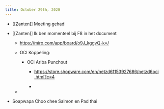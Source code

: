```yaml
---
title: October 29th, 2020
---
```


- [[Zanten]] Meeting gehad 

- [[Zanten]] Ik ben momenteel bij F8 in het document 
	 - https://miro.com/app/board/o9J_kggvQ-k=/

	 - OCI Koppeling:
		 - OCI Ariba Punchout
			 - https://store.shopware.com/en/netzd61153927686/netzd6oci.html?c=4

			 - 

	 - 

- Soapwapa Choo chee Salmon en Pad thai 
